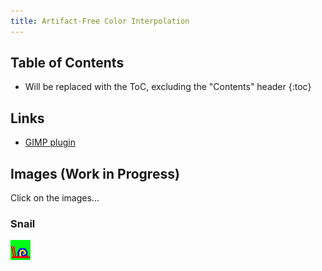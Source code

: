 ```yaml
---
title: Artifact-Free Color Interpolation
---
```


## Table of Contents

- Will be replaced with the ToC, excluding the "Contents" header
{:toc}

## Links

- [GIMP plugin](https://github.com/pannacotta98/ogniewski-scaler)

## Images (Work in Progress)

Click on the images...

### Snail
![Snail original](images/ugly-snail.png)

